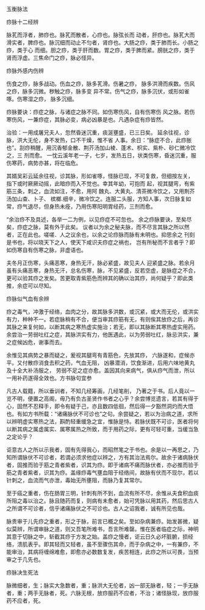 玉衡脉法

痧脉十二经辨

脉芤而浮者，肺痧也。脉芤而散者，心痧也。脉弦长而 动者，肝痧也。脉芤大而滑实者，脾痧也。脉沉细而动止不匀者，肾痧也。大肠之痧，类于肺而长。小肠之痧，类于心 而细。胆之痧，类于肝而数。胃之痧，类于脾而紧。膀胱之痧，类于肾而浮虚。三焦命门之痧，脉必怪异。 

痧脉外感内伤辨

伤食之痧，脉多战动。伤血之痧，脉多芤滑。伤暑之痧， 脉多洪滑而疾数。伤风之痧，脉多沉微。秽触之痧，脉多变 异不常。伤气之痧，脉多沉伏，或形如雀啄。伤寒湿之痧， 脉多沉细。

痧脉要诀：痧症之脉，与诸症之脉不同。如伤寒伤风，自有伤寒伤 风之脉。若伤寒伤风，一兼痧症，其脉必变，病必凶暴是也。凡遇杂症有痧皆然。

治验：一用成屠兄夫人，忽然昏迷沉重，痰涎壅盛，已三日矣。 延余往视，诊脉，洪大无伦，身不发热，口不干燥，惟不省 人事。余日：“脉症不合，此痧胀也”。刮痧稍醒，用沉香郁金散、荆芥汤加山棱、蓬术、枳实、紫朴、砂仁微冷饮之，三 剂而愈。 一忱云溪年老一子，七岁，发热五日，状类伤寒，昏迷沉重，服伤寒药，病势亦甚，将在临危。

其婿吴彩云延余往视，诊其脉，形如雀啄，怪脉已现，不可复救，但细按左关， 指下或时厥厥动摇，此暗痧而入不觉也。幸其年幼，可抱而 起，视其腿弯，有紫筋三条，刺之，血流如注，不愈，用阿 魏丸、大黄丸、清茶微冷饮之，又用荆芥汤加山查、卜子、 槟榔.细辛，微冷饮之。连服二头服，方知人事，次日脉复如 常，痧气退尽，但身热未痊，乃用伤寒阳明胃经药，三剂而愈。

“余治痧不及具述，各举一二为例，以见痧症不可忽也。 余之痧脉要诀，至矣尽矣，痧症之脉，莫有外于此矣。 议者以为余之秘夫脉，而不尽言其脉之所以然者，正在此也。嗟嗟．人之议余也，以余之论痧脉而脉有未明也。抑思余之 刊刻是书也，将以晓天下之人，使天下咸识夫痧症之祸也， 岂有所秘而不言者乎？即如伤寒自有伤寒之脉，非虚语也。

夫冬月正伤寒，头痛恶寒，身热无汗，脉必紧盛，故见夫人 迎紧盛之脉。若余月虽有头痛恶寒，身热无汗，总名伤寒，脉，不见紧盛，反若空虚，是脉症之不合，更可以验其痧之发矣。苦更取青紫筋色而辨其的确以治其痧，尚何疑乎？即此类推，余症可以尽知。

痧脉似气血有余辨

痧之毒气，冲激于经络，血肉之分，故其脉多洪数，或沉紧，或大而无伦，或洪实有力，种种不一。若症脉稍有不合，便当审其痧筋有无，有则俟其放痧之后，再诊其脉之来复何如，以断其病之寒热虚实施治；若无，即以其脉断其寒热虚实用药。余尝治一劳弱吐红之症，其脉洪实有力，他医遇此，以为劳弱吐红，脉忌洪实，兼之症候凶危，谢事而去。

余惟见其病势之暴而疑之，爰视其腿弯有青筋色，先放其痧， 六脉遂和，症候亦平。又付散痧消食去积之药，气血无阻， 凶暴潜消，饮食渐进，后用六味地黄丸及十全大补汤服之， 劳弱不足之症亦愈。盖因其向来病气，俱从痧气而泄，所以 一用补药遂得全效也。方书脉句宜参

凡古人载籍，所以垂训者，不知几经筹画，几经笔削， 乃著之于书。后人竟以一览不明，便置之高阁，毋乃有负古圣贤作书者之心乎？余尝博览遗言，若其有得于心，固然不忍释手，即令有疑于己，亦且数四低徊，然后得一夕豁然洞灼而大悟也。有如方书所载：“诸痛脉伏不可诊也”之句。余尝疑之，若以为治病之道，求所以辨明虚实寒热之法，斟酌轻重缓急之宜，惟脉是恃。若脉伏既不可诊，医者将何以断其病之属虚属实、属寒属热之所致，而于用药之际，更有可轻可重，当缓当急之定论乎？

讵意古人之所以示我者，固有先得我心，而昭然笔之于书也。余是以一再思之，乃知所谓脉伏不可诊者，若谓必须求他症以辨之，方有其治法焉尔。故余于诸病脉伏者，固推而验于筋之青者紫者，识其为痧。即于诸病不痛而脉伏者，亦必推而验于筋之青者紫者，识其为痧。盖缘痧毒气壅血阻于经络间，故脉有伏而不现尔，若以针刺之，血流而气亦泄，毒始无所壅阻，而脉乃复其常尔。

至于癌之重者，伤在肠胃三明，针刺有所不到，血流有所不尽，余惟从夫食积血痰所阻之毒以治之。脉且随药而复，则病有未愈者，始可凭脉以用其药，然后思古人之所谓不可诊者，信乎诸痛脉伏之不可诊也。古人之诏我者，诚有所见也哉。 

脉贵审于儿先痧之重者，形之于脉，前言已概之矣。至如杂病兼痧。始发甚微，疑似莫辨，所谓审脉之道，则又吾笔所难书，吾言所难罄。惟在医者临症之际，神明其意于切脉之中，斩截其痧于方发之始。盖痧之慢者，讵云日久必坏脏腑，损经络，溃肌表乎。即其轻而又轻者，虽不至骤伤其命，而于杂病之中，一有兼痧，不能审治，其病将缠绵难愈，即愈亦必数数复发，疾苦相连，此痧之所以可畏，当预审之于几先也。 

痧脉决生死法

脉微细者，生；脉实大急数者，重；脉洪大无伦者，凶一部无脉者，轻；一手无脉者，重；两手无脉者，死。六脉无根，放痧服药不应者，不治；诸怪脉现，放痧服药不应者，死。

